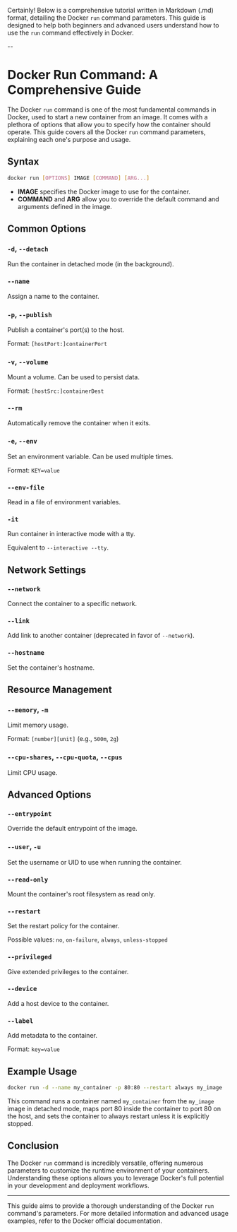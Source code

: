Certainly! Below is a comprehensive tutorial written in Markdown (.md) format, detailing the Docker `run` command parameters. This guide is designed to help both beginners and advanced users understand how to use the `run` command effectively in Docker.

--

# Docker Run Command: A Comprehensive Guide

The Docker `run` command is one of the most fundamental commands in Docker, used to start a new container from an image. It comes with a plethora of options that allow you to specify how the container should operate. This guide covers all the Docker `run` command parameters, explaining each one's purpose and usage.

## Syntax

```sh
docker run [OPTIONS] IMAGE [COMMAND] [ARG...]
```

- **IMAGE** specifies the Docker image to use for the container.
- **COMMAND** and **ARG** allow you to override the default command and arguments defined in the image.

## Common Options

### `-d`, `--detach`

Run the container in detached mode (in the background).

### `--name`

Assign a name to the container.

### `-p`, `--publish`

Publish a container's port(s) to the host.

Format: `[hostPort:]containerPort`

### `-v`, `--volume`

Mount a volume. Can be used to persist data.

Format: `[hostSrc:]containerDest`

### `--rm`

Automatically remove the container when it exits.

### `-e`, `--env`

Set an environment variable. Can be used multiple times.

Format: `KEY=value`

### `--env-file`

Read in a file of environment variables.

### `-it`

Run container in interactive mode with a tty.

Equivalent to `--interactive --tty`.

## Network Settings

### `--network`

Connect the container to a specific network.

### `--link`

Add link to another container (deprecated in favor of `--network`).

### `--hostname`

Set the container's hostname.

## Resource Management

### `--memory`, `-m`

Limit memory usage.

Format: `[number][unit]` (e.g., `500m`, `2g`)

### `--cpu-shares`, `--cpu-quota`, `--cpus`

Limit CPU usage.

## Advanced Options

### `--entrypoint`

Override the default entrypoint of the image.

### `--user`, `-u`

Set the username or UID to use when running the container.

### `--read-only`

Mount the container's root filesystem as read only.

### `--restart`

Set the restart policy for the container.

Possible values: `no`, `on-failure`, `always`, `unless-stopped`

### `--privileged`

Give extended privileges to the container.

### `--device`

Add a host device to the container.

### `--label`

Add metadata to the container.

Format: `key=value`

## Example Usage

```sh
docker run -d --name my_container -p 80:80 --restart always my_image
```

This command runs a container named `my_container` from the `my_image` image in detached mode, maps port 80 inside the container to port 80 on the host, and sets the container to always restart unless it is explicitly stopped.

## Conclusion

The Docker `run` command is incredibly versatile, offering numerous parameters to customize the runtime environment of your containers. Understanding these options allows you to leverage Docker's full potential in your development and deployment workflows.

---

This guide aims to provide a thorough understanding of the Docker `run` command's parameters. For more detailed information and advanced usage examples, refer to the Docker official documentation.
